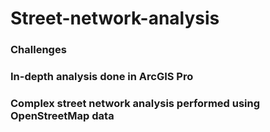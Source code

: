 # Street-network-analysis
### Challenges 

### In-depth analysis done in ArcGIS Pro

### Complex street network analysis performed using OpenStreetMap data

